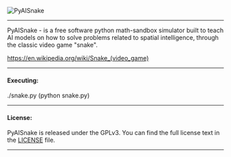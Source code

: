   ![PyAISnake](https://03c8.net/images/pyaisnake.png "PyAISnake")

----------

  PyAISnake - is a free software python math-sandbox simulator built to teach AI models 
  on how to solve problems related to spatial intelligence, through the classic video game "snake".

  https://en.wikipedia.org/wiki/Snake_(video_game)

----------

#### Executing:

  ./snake.py (python snake.py)

----------

####  License:

  PyAISnake is released under the GPLv3. You can find the full license text
in the [LICENSE](/LICENSE) file.

----------

